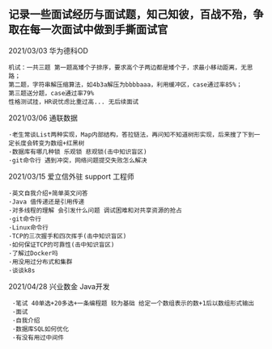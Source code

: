 记录一些面试经历与面试题，知己知彼，百战不殆，争取在每一次面试中做到手撕面试官  
---
2021/03/03 华为德科OD  
  ```
  机试：一共三题 第一题高矮个子排序，要求高个子两边都是矮个子，求最小移动距离，无思路；
  第二题，字符串解压缩算法，如4b3a解压为bbbbaaa，利用缓冲区，case通过率85%；
  第三题送分题，case通过率79%
  性格测试挂，HR说忧虑比重过高... 无后续面试
  ```
2021/03/06 通联数据    
  ```
  ·老生常谈List两种实现，Map内部结构，答拉链法，再问知不知道树形实现，后来搜了下到一定长度会转变为数组+红黑树
  ·数据库有哪几种锁 乐观锁 悲观锁(击中知识盲区) 
  ·git命令行 遇到冲突，网络问题提交失败怎么解决
  ```
2021/03/15 爱立信外驻 support 工程师    
  ```
  ·英文自我介绍+简单英文问答
  ·Java 值传递还是引用传递
  ·对多线程的理解 会引发什么问题 调试困难和对共享资源的抢占
  ·git命令行
  ·Linux命令行
  ·TCP的三次握手和四次挥手(击中知识盲区) 
  ·如何保证TCP的可靠性(击中知识盲区) 
  ·了解过Docker吗
  ·用没用过分布式和集群
  ·谈谈k8s
  ```
2021/04/28 兴业数金 Java开发
 ```
  ·笔试 40单选+20多选+一条编程题 较为基础 给定一个数组表示的数+1后以数组形式输出
  ·面试 
  ·自我介绍
  ·数据库SQL如何优化
  ·有没有用过中间件
  ```

